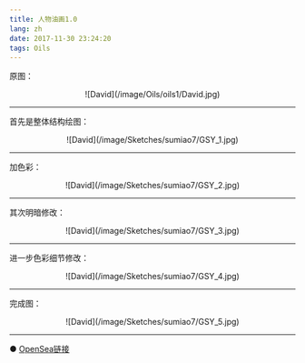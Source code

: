 ```yaml
---
title: 人物油画1.0
lang: zh
date: 2017-11-30 23:24:20
tags: Oils
---
```


原图：

<center>![David](/image/Oils/oils1/David.jpg)</center>

----------------------------------------  

首先是整体结构绘图：

<center>![David](/image/Sketches/sumiao7/GSY_1.jpg)</center>

----------------------------------------  

加色彩：

<center>![David](/image/Sketches/sumiao7/GSY_2.jpg)</center>

----------------------------------------  

其次明暗修改：

<center>![David](/image/Sketches/sumiao7/GSY_3.jpg)</center>

----------------------------------------  

进一步色彩细节修改：

<center>![David](/image/Sketches/sumiao7/GSY_4.jpg)</center>

----------------------------------------  

完成图：

<center>![David](/image/Sketches/sumiao7/GSY_5.jpg)</center>

----------------------------------------  

● [OpenSea链接](https://opensea.io/assets/0x495f947276749ce646f68ac8c248420045cb7b5e/5538608732828411082250453030091092578936762873171210564831323251126627729409 "Mother")

<nft-card
contractAddress="0x495f947276749ce646f68ac8c248420045cb7b5e"
tokenId="5538608732828411082250453030091092578936762873171210564831323251126627729409">
</nft-card>
<script src="https://unpkg.com/embeddable-nfts/dist/nft-card.min.js"></script>
